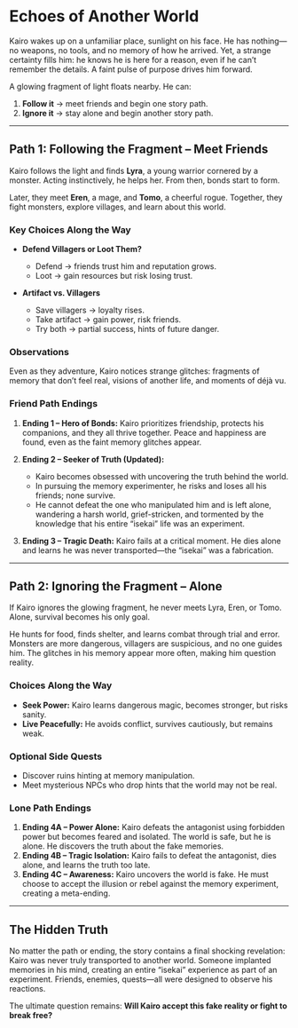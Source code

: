 # **Echoes of Another World**

Kairo wakes up on a unfamiliar place, sunlight on his face. He has nothing—no weapons, no tools, and no memory of how he arrived. Yet, a strange certainty fills him: he knows he is here for a reason, even if he can’t remember the details. A faint pulse of purpose drives him forward.

A glowing fragment of light floats nearby. He can:

1. **Follow it** → meet friends and begin one story path.
2. **Ignore it** → stay alone and begin another story path.

---

## **Path 1: Following the Fragment – Meet Friends**

Kairo follows the light and finds **Lyra**, a young warrior cornered by a monster. Acting instinctively, he helps her. From then, bonds start to form.

Later, they meet **Eren**, a mage, and **Tomo**, a cheerful rogue. Together, they fight monsters, explore villages, and learn about this world.

### **Key Choices Along the Way**

* **Defend Villagers or Loot Them?**

  * Defend → friends trust him and reputation grows.
  * Loot → gain resources but risk losing trust.

* **Artifact vs. Villagers**

  * Save villagers → loyalty rises.
  * Take artifact → gain power, risk friends.
  * Try both → partial success, hints of future danger.

### **Observations**

Even as they adventure, Kairo notices strange glitches: fragments of memory that don’t feel real, visions of another life, and moments of déjà vu.

### **Friend Path Endings**

1. **Ending 1 – Hero of Bonds:** Kairo prioritizes friendship, protects his companions, and they all thrive together. Peace and happiness are found, even as the faint memory glitches appear.

2. **Ending 2 – Seeker of Truth (Updated):**

   * Kairo becomes obsessed with uncovering the truth behind the world.
   * In pursuing the memory experimenter, he risks and loses all his friends; none survive.
   * He cannot defeat the one who manipulated him and is left alone, wandering a harsh world, grief-stricken, and tormented by the knowledge that his entire “isekai” life was an experiment.

3. **Ending 3 – Tragic Death:** Kairo fails at a critical moment. He dies alone and learns he was never transported—the “isekai” was a fabrication.

---

## **Path 2: Ignoring the Fragment – Alone**

If Kairo ignores the glowing fragment, he never meets Lyra, Eren, or Tomo. Alone, survival becomes his only goal.

He hunts for food, finds shelter, and learns combat through trial and error. Monsters are more dangerous, villagers are suspicious, and no one guides him. The glitches in his memory appear more often, making him question reality.

### **Choices Along the Way**

* **Seek Power:** Kairo learns dangerous magic, becomes stronger, but risks sanity.
* **Live Peacefully:** He avoids conflict, survives cautiously, but remains weak.

### **Optional Side Quests**

* Discover ruins hinting at memory manipulation.
* Meet mysterious NPCs who drop hints that the world may not be real.

### **Lone Path Endings**

1. **Ending 4A – Power Alone:** Kairo defeats the antagonist using forbidden power but becomes feared and isolated. The world is safe, but he is alone. He discovers the truth about the fake memories.
2. **Ending 4B – Tragic Isolation:** Kairo fails to defeat the antagonist, dies alone, and learns the truth too late.
3. **Ending 4C – Awareness:** Kairo uncovers the world is fake. He must choose to accept the illusion or rebel against the memory experiment, creating a meta-ending.

---

## **The Hidden Truth**

No matter the path or ending, the story contains a final shocking revelation: Kairo was never truly transported to another world. Someone implanted memories in his mind, creating an entire “isekai” experience as part of an experiment. Friends, enemies, quests—all were designed to observe his reactions.

The ultimate question remains: **Will Kairo accept this fake reality or fight to break free?**

